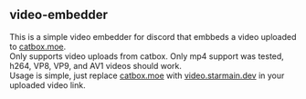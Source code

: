 ## video-embedder

<p>This is a simple video embedder for discord that embbeds a video uploaded to <a href="https://catbox.moe">catbox.moe</a>.<br /> 
Only supports video uploads from catbox. Only mp4 support was tested, h264, VP8, VP9, and AV1 videos should work.<br /> 
Usage is simple, just replace <a href="https://catbox.moe">catbox.moe</a> with <a href="https://video.starmain.dev">video.starmain.dev</a>
in your uploaded video link.</p>
